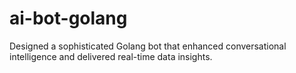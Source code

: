 # ai-bot-golang

Designed a sophisticated Golang bot that enhanced conversational intelligence and delivered real-time data insights.
